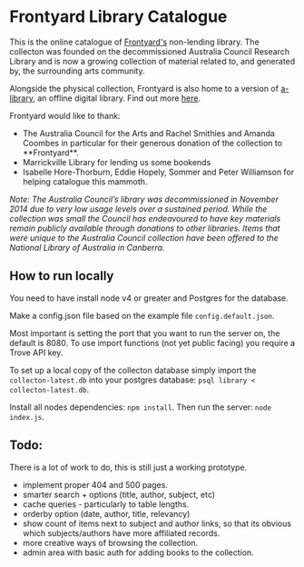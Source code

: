 # Frontyard Library Catalogue

This is the online catalogue of [Frontyard's](http://www.frontyardprojects.org) non-lending library. The collecton was founded on the decommissioned Australia Council Research Library and is now a growing collection of material related to, and generated by, the surrounding arts community.

Alongside the physical collection, Frontyard is also home to a version of [a-library](https://github.com/e-e-e/a-library), an offline digital library. Find out more [here](http://www.frontyardprojects.org/library/a-library).

Frontyard would like to thank:
- The Australia Council for the Arts and Rachel Smithies and Amanda Coombes in particular for their generous donation of the collection to \*\*Frontyard\*\*.
- Marrickville Library for lending us some bookends
- Isabelle Hore-Thorburn, Eddie Hopely, Sommer and Peter Williamson for helping catalogue this mammoth.

*Note: The Australia Council’s library was decommissioned in November 2014 due to very low usage levels over a sustained period. While the collection was small the Council has endeavoured to have key materials remain publicly available through donations to other libraries. Items that were unique to the Australia Council collection have been offered to the National Library of Australia in Canberra.*

## How to run locally

You need to have install node v4 or greater and Postgres for the database.
 
Make a config.json file based on the example file `config.default.json`.

Most important is setting the port that you want to run the server on, the default is 8080.
To use import functions (not yet public facing) you require a Trove API key.

To set up a local copy of the collecton database simply import the `collecton-latest.db` into your postgres database: `psql library < collecton-latest.db`.

Install all nodes dependencies: `npm install`.
Then run the server: `node index.js`.

## Todo:

There is a lot of work to do, this is still just a working prototype.

- implement proper 404 and 500 pages.
- smarter search + options (title, author, subject, etc)
- cache queries - particularly to table lengths.
- orderby option (date, author, title, relevancy)
- show count of items next to subject and author links, so that its obvious which subjects/authors have more affiliated records.
- more creative ways of browsing the collection.
- admin area with basic auth for adding books to the collection. 